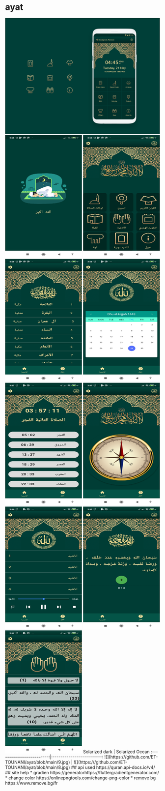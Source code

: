 # ayat
<img src="12.png">
<img src="1.jpg" height="400" width="250">
<img src="2.jpg" height="400" width="250">
<img src="3.jpg" height="400" width="250">
<img src="4.jpg" height="400" width="250">
<img src="5.jpg" height="400" width="250">
<img src="6.jpg" height="400" width="250">
<img src="7.jpg" height="400" width="250">
<img src="8.jpg" height="400" width="250">
<img src="9.jpg" height="400" width="250">
Solarized dark             |  Solarized Ocean
:-------------------------:|:-------------------------:
![](https:///github.com/ET-TOUNANI/ayat/blob/main/9.jpg)  |  ![](https:///github.com/ET-TOUNANI/ayat/blob/main/8.jpg)
## api used https://quran.api-docs.io/v4/
## site help
* gradien  https://generatorhttps://fluttergradientgenerator.com/ 
* change color https://onlinepngtools.com/change-png-color 
* remove bg https://www.remove.bg/fr 
